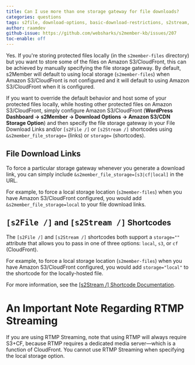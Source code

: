 ```yaml
---
title: Can I use more than one storage gateway for file downloads?
categories: questions
tags: s2file, download-options, basic-download-restrictions, s2stream, rtmp
author: raamdev
github-issue: https://github.com/websharks/s2member-kb/issues/207
toc-enable: off
---
```


Yes. If you're storing protected files locally (in the `s2member-files` directory) but you want to store some of the files on Amazon S3/CloudFront, this can be achieved by manually specifying the file storage gateway. By default, s2Member will default to using local storage (`s2member-files`) when Amazon S3/CloudFront is not configured and it will default to using Amazon S3/CloudFront when it is configured.

If you want to override the default behavior and host some of your protected files locally, while hosting other protected files on Amazon S3/CloudFront, simply configure Amazon S3/CloudFront (**WordPress Dashboard → s2Member → Download Options → Amazon S3/CDN Storage Option**) and then specify the file storage gateway in your File Download Links and/or `[s2File /]` or `[s2Stream /]` shortcodes using `&s2member_file_storage=` (links) or `storage=` (shortcodes).

## File Download Links
 
To force a particular storage gateway whenever you generate a download link, you can simply include `&s2member_file_storage=[s3|cf|local]` in the URL. 

For example, to force a local storage location (`s2member-files`) when you have Amazon S3/CloudFront configured, you would add `&s2member_file_storage=local` to your file download links.

## <samp>[s2File /]</samp> and <samp>[s2Stream /]</samp> Shortcodes

The `[s2File /]` and `[s2Stream /]` shortcodes both support a `storage=""` attribute that allows you to pass in one of three options: `local`, `s3`, or `cf` (CloudFront). 

For example, to force a local storage location (`s2member-files`) when you have Amazon S3/CloudFront configured, you would add `storage="local"` to the shortcode for the locally-hosted file.

For more information, see the [[s2Stream /] Shortcode Documentation](http://s2member.com/kb-article/s2stream-shortcode-documentation/#toc-f5f9fcf2).

# An Important Note Regarding RTMP Streaming

If you are using RTMP Streaming, note that using RTMP will always require S3+CF, because RTMP requires a dedicated media server—which is a function of CloudFront. You cannot use RTMP Streaming when specifying the local storage option.
